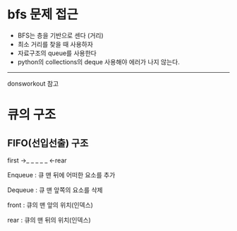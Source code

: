 <h1>bfs 문제 접근</h1>
<ul>
<li>BFS는 층을 기반으로 센다 (거리)</li>
<li>최소 거리를 찾을 때 사용하자</li>
<li>자료구조의 queue를 사용한다</li>
<li>python의 collections의 deque 사용해야 에러가 나지 않는다.</li>

</ul>

<hr>
<p>donsworkout 참고<p>

<h1>큐의 구조 </h1>
<h2>FIFO(선입선출) 구조</h1>

<p>first ->_ _ _ _ _ <-rear </p>

<p>
Enqueue : 큐 맨 뒤에 어떠한 요소를 추가

Dequeue : 큐 맨 앞쪽의 요소를 삭제

front : 큐의 맨 앞의 위치(인덱스)

rear : 큐의 맨 뒤의 위치(인덱스)
</p>